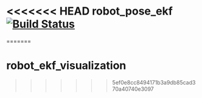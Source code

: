 <<<<<<< HEAD
robot_pose_ekf [![Build Status](https://travis-ci.com/ros-planning/robot_pose_ekf.svg?branch=master)](https://travis-ci.org/ros-planning/robot_pose_ekf)
========================================================================================================================================================
=======
# robot_ekf_visualization
>>>>>>> 5ef0e8cc8494171b3a9db85cad370a40740e3097

